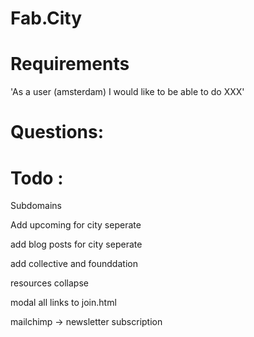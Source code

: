 # Fab.City


# Requirements

'As a user (amsterdam) I would like to be able to do XXX'

# Questions:


# Todo :

Subdomains

Add upcoming for city seperate

add blog posts for city seperate

add collective and founddation

resources collapse

modal all links to join.html

mailchimp -> newsletter subscription
